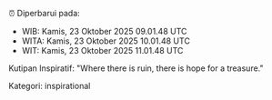 ⏰ Diperbarui pada:
- WIB: Kamis, 23 Oktober 2025 09.01.48 UTC
- WITA: Kamis, 23 Oktober 2025 10.01.48 UTC
- WIT: Kamis, 23 Oktober 2025 11.01.48 UTC

Kutipan Inspiratif:
"Where there is ruin, there is hope for a treasure."


Kategori: inspirational

